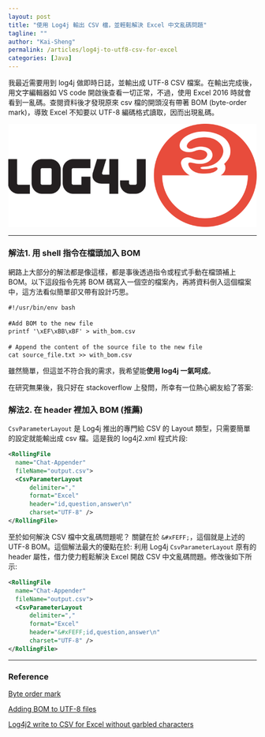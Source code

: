 ```yaml
---
layout: post
title: "使用 Log4j 輸出 CSV 檔，並輕鬆解決 Excel 中文亂碼問題"
tagline: ""
author: "Kai-Sheng"
permalink: /articles/log4j-to-utf8-csv-for-excel
categories: [Java]
--- 
```


我最近需要用到 log4j 做即時日誌，並輸出成 UTF-8 CSV 檔案。在輸出完成後，用文字編輯器如 VS code 開啟後查看一切正常，不過，使用 Excel 2016 時就會看到一亂碼。查閱資料後才發現原來 csv 檔的開頭沒有帶著 BOM (byte-order mark)，導致 Excel 不知要以 UTF-8 編碼格式讀取，因而出現亂碼。

![log4j-to-utf8-csv-for-excel](/assets/image/log4j.png?size=medium&margin=vertical-medium)

------

###  **解法1. 用 shell 指令在檔頭加入 BOM**

網路上大部分的解法都是像這樣，都是事後透過指令或程式手動在檔頭補上 BOM。以下這段指令先將 BOM 碼寫入一個空的檔案內，再將資料倒入這個檔案中，這方法看似簡單卻又帶有設計巧思。

```shell
#!/usr/bin/env bash

#Add BOM to the new file
printf '\xEF\xBB\xBF' > with_bom.csv

# Append the content of the source file to the new file
cat source_file.txt >> with_bom.csv
```

雖然簡單，但這並不符合我的需求，我希望能**使用 log4j 一氣呵成**。

在研究無果後，我只好在 stackoverflow 上發問，所幸有一位熱心網友給了答案:

### **解法2. 在 header 裡加入 BOM (推薦)**

`CsvParameterLayout` 是 Log4j 推出的專門給 CSV 的 Layout 類型，只需要簡單的設定就能輸出成 csv 檔。這是我的 log4j2.xml 程式片段:

```xml
<RollingFile 
  name="Chat-Appender" 
  fileName="output.csv">
  <CsvParameterLayout 
      delimiter="," 
      format="Excel"
      header="id,question,answer\n"
      charset="UTF-8" />
</RollingFile>
```

至於如何解決 CSV 檔中文亂碼問題呢？ 關鍵在於 `&#xFEFF;`，這個就是上述的 UTF-8 BOM。這個解法最大的優點在於: 利用 Log4j `CsvParameterLayout` 原有的 header 屬性，借力使力輕鬆解決 Excel 開啟 CSV 中文亂碼問題。修改後如下所示:

```xml
<RollingFile 
  name="Chat-Appender" 
  fileName="output.csv">
  <CsvParameterLayout 
      delimiter="," 
      format="Excel"
      header="&#xFEFF;id,question,answer\n"
      charset="UTF-8" />
</RollingFile>
```

---
### **Reference**

[Byte order mark](https://en.wikipedia.org/wiki/Byte_order_mark)

[Adding BOM to UTF-8 files](https://stackoverflow.com/q/3127436/5485454)

[Log4j2 write to CSV for Excel without garbled characters](https://stackoverflow.com/q/71943217/5485454)